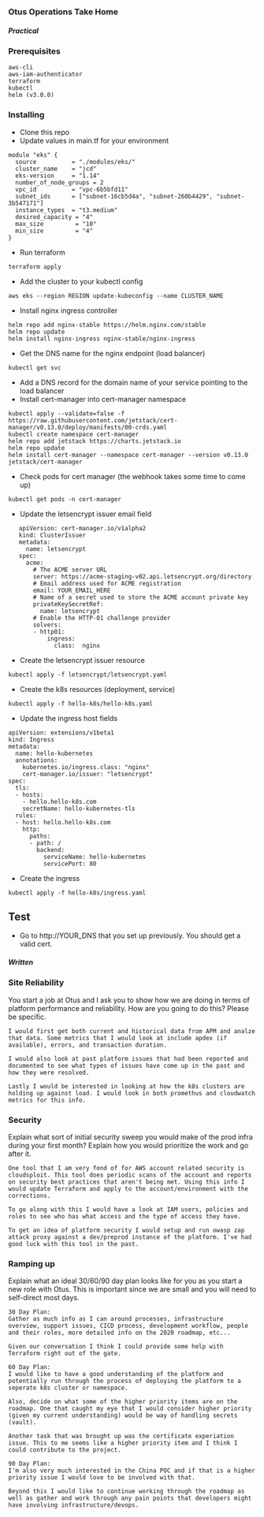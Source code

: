 ### Otus Operations Take Home

##### Practical

### Prerequisites

```
aws-cli
aws-iam-authenticator
terraform
kubectl
helm (v3.0.0)
```

### Installing

- Clone this repo
- Update values in main.tf for your environment
```
module "eks" {
  source          = "./modules/eks/"
  cluster_name    = "jcd"
  eks-version     = "1.14"
  number_of_node_groups = 2
  vpc_id          = "vpc-6b5bfd11"
  subnet_ids      = ["subnet-16cb5d4a", "subnet-260b4429", "subnet-3b547171"]
  instance_types  = "t3.medium"
  desired_capacity = "4"
  max_size         = "10"
  min_size         = "4"
}
```
- Run terraform 
```
terraform apply
```
- Add the cluster to your kubectl config 
```
aws eks --region REGION update-kubeconfig --name CLUSTER_NAME
```
- Install nginx ingress controller
```
helm repo add nginx-stable https://helm.nginx.com/stable
helm repo update
helm install nginx-ingress nginx-stable/nginx-ingress
```
- Get the DNS name for the nginx endpoint (load balancer)
```
kubectl get svc
```
- Add a DNS record for the domain name of your service pointing to the load balancer
- Install cert-manager into cert-manager namespace
```
kubectl apply --validate=false -f https://raw.githubusercontent.com/jetstack/cert-manager/v0.13.0/deploy/manifests/00-crds.yaml
kubectl create namespace cert-manager
helm repo add jetstack https://charts.jetstack.io
helm repo update
helm install cert-manager --namespace cert-manager --version v0.13.0 jetstack/cert-manager
```
- Check pods for cert manager (the webhook takes some time to come up)
```
kubectl get pods -n cert-manager
```
- Update the letsencrypt issuer email field
```
   apiVersion: cert-manager.io/v1alpha2
   kind: ClusterIssuer
   metadata:
     name: letsencrypt
   spec:
     acme:
       # The ACME server URL
       server: https://acme-staging-v02.api.letsencrypt.org/directory
       # Email address used for ACME registration
       email: YOUR_EMAIL_HERE
       # Name of a secret used to store the ACME account private key
       privateKeySecretRef:
         name: letsencrypt
       # Enable the HTTP-01 challenge provider
       solvers:
       - http01:
           ingress:
             class:  nginx
```
- Create the letsencrypt issuer resource
```
kubectl apply -f letsencrypt/letsencrypt.yaml
```
- Create the k8s resources (deployment, service) 
```
kubectl apply -f hello-k8s/hello-k8s.yaml
```
- Update the ingress host fields
```
apiVersion: extensions/v1beta1
kind: Ingress
metadata:
  name: hello-kubernetes
  annotations:
    kubernetes.io/ingress.class: "nginx"    
    cert-manager.io/issuer: "letsencrypt"
spec:
  tls:
  - hosts:
    - hello.hello-k8s.com
    secretName: hello-kubernetes-tls
  rules:
  - host: hello.hello-k8s.com
    http:
      paths:
      - path: /
        backend:
          serviceName: hello-kubernetes
          servicePort: 80
```
- Create the ingress
```
kubectl apply -f hello-k8s/ingress.yaml
```

## Test

- Go to http://YOUR_DNS that you set up previously. You should get a valid cert.

##### Written

### Site Reliability
You start a job at Otus and I ask you to show how we are doing in terms of platform
performance and reliability. How are you going to do this? Please be specific.
```
I would first get both current and historical data from APM and analze that data. Some metrics that I would look at include apdex (if available), errors, and transaction duration. 

I would also look at past platform issues that had been reported and documented to see what types of issues have come up in the past and how they were resolved. 

Lastly I would be interested in looking at how the k8s clusters are holding up against load. I would look in both promethus and cloudwatch metrics for this info.
```

### Security
Explain what sort of initial security sweep you would make of the prod infra during your
first month? Explain how you would prioritize the work and go after it.
```
One tool that I am very fond of for AWS account related security is cloudsploit. This tool does periodic scans of the account and reports on security best practices that aren't being met. Using this info I would update Terraform and apply to the account/environment with the corrections.

To go along with this I would have a look at IAM users, policies and roles to see who has what access and the type of access they have.

To get an idea of platform security I would setup and run owasp zap attack proxy against a dev/preprod instance of the platform. I've had good luck with this tool in the past.

```

### Ramping up
Explain what an ideal 30/60/90 day plan looks like for you as you start a new role with
Otus. This is important since we are small and you will need to self-direct most days.
```
30 Day Plan:
Gather as much info as I can around processes, infrastructure overview, support issues, CICD process, development workflow, people and their roles, more detailed info on the 2020 roadmap, etc... 

Given our conversation I think I could provide some help with Terraform right out of the gate.

60 Day Plan:
I would like to have a good understanding of the platform and potentially run through the process of deploying the platform to a seperate k8s cluster or namespace.

Also, decide on what some of the higher priority items are on the roadmap. One that caught my eye that I would consider higher priority (given my current understanding) would be way of handling secrets (vault). 

Another task that was brought up was the certificate experiation issue. This to me seems like a higher priority item and I think I could contribute to the project.

90 Day Plan:
I'm also very much interested in the China POC and if that is a higher priority issue I would love to be involved with that.

Beyond this I would like to continue working through the roadmap as well as gather and work through any pain points that developers might have involving infrastructure/devops.
```


